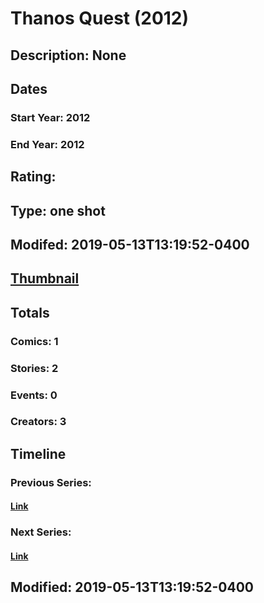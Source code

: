 # Thanos Quest (2012)
## Description: None
## Dates
### Start Year: 2012
### End Year: 2012
## Rating: 
## Type: one shot
## Modifed: 2019-05-13T13:19:52-0400
## [Thumbnail](http://i.annihil.us/u/prod/marvel/i/mg/b/40/image_not_available.jpg)
## Totals
### Comics: 1
### Stories: 2
### Events: 0
### Creators: 3
## Timeline
### Previous Series: 
#### [Link]()
### Next Series: 
#### [Link]()
## Modified: 2019-05-13T13:19:52-0400
